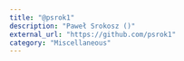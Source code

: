 ```yaml
---
title: "@psrok1"
description: "Paweł Srokosz ()"
external_url: "https://github.com/psrok1"
category: "Miscellaneous"
---
```

